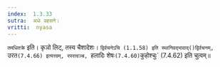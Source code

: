 ```yaml
---
index:  1.3.33
sutra:  अधेः प्रहसने।
vritti:  nyasa
---
```


`तमधितक्रे` इति। कृञो लिट्, तस्य चैशादेशः। `द्विर्वचनेऽचि (1.1.58) इति स्थानिवद्भावाद्()द्विर्वचनम्, `उरत`(7.4.66) इत्यत्त्वम्, रपरत्वञ्च, `हलादिः शेषः` (7.4.60) `कुहोश्चुः` (7.4.62) इति चुत्वम्॥

